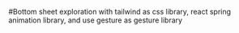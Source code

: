 #Bottom sheet exploration with tailwind as css library, react spring animation library, and use gesture as gesture library
